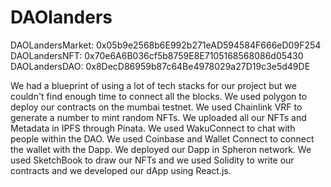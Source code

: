 # DAOlanders

DAOLandersMarket: 0x05b9e2568b6E992b271eAD594584F666eD09F254
DAOLandersNFT: 0x70e6A6B036cf5b8759E8E7105168568086d05430
DAOLandersDAO: 0x8DecD86959b87c64Be4978029a27D19c3e5d49DE



We had a blueprint of using a lot of tech stacks for our project but we couldn't find enough time to connect all the blocks. We used polygon to deploy our contracts on the mumbai testnet. We used Chainlink VRF to generate a number to mint random NFTs. We uploaded all our NFTs and Metadata in IPFS through Pinata. We used WakuConnect to chat with people within the DAO. We used Coinbase and Wallet Connect to connect the wallet with the Dapp. We deployed our Dapp in Spheron network. We used SketchBook to draw our NFTs and we used Solidity to write our contracts and we developed our dApp using React.js.
